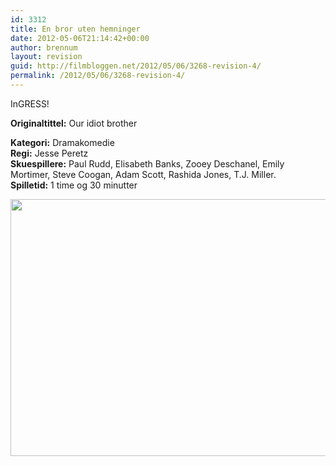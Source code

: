 ```yaml
---
id: 3312
title: En bror uten hemninger
date: 2012-05-06T21:14:42+00:00
author: brennum
layout: revision
guid: http://filmbloggen.net/2012/05/06/3268-revision-4/
permalink: /2012/05/06/3268-revision-4/
---
```

InGRESS!

**<!--more-->Originaltittel:** Our idiot brother

  
**Kategori:** Dramakomedie  
**Regi:** Jesse Peretz  
**Skuespillere:** Paul Rudd, Elisabeth Banks, Zooey Deschanel, Emily Mortimer, Steve Coogan, Adam Scott, Rashida Jones, T.J. Miller.  
**Spilletid:** 1 time og 30 minutter

<a href="http://filmbloggen.net/?attachment_id=3309" rel="attachment wp-att-3309"><img class="alignnone size-large wp-image-3309" src="http://filmbloggen.net/wp-content/uploads//2012/05/Paul-Rudd-My-Idiot-Brother-620x411.jpg" alt="" width="620" height="411" /></a>
